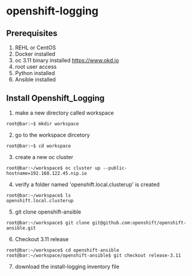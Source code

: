 # openshift-logging

## Prerequisites

1. REHL or CentOS
2. Docker installed
3. oc 3.11 binary installed https://www.okd.io
4. root user access
5. Python installed
6. Ansible installed

## Install Openshift_Logging

1. make a new directory called workspace
```console
root@bar:~$ mkdir workspace
```

2. go to the workspace dircetory
```console
root@bar:~$ cd workspace
```

3. create a new oc cluster
```console
root@bar:~/workspace$ oc cluster up --public-hostname=192.168.122.45.nip.io
```

4. verify a folder named 'openshift.local.clusterup' is created
```console
root@bar:~/workspace$ ls
openshift.local.clusterup
```

5. git clone openshift-ansible
```console
root@bar:~/workspace$ git clone git@github.com:openshift/openshift-ansible.git
```

6. Checkout 3.11 release
```console
root@bar:~/workspace$ cd openshift-ansible
root@bar:~/workspace/openshift-ansible$ git checkout release-3.11
```

7. download the install-logging inventory file
